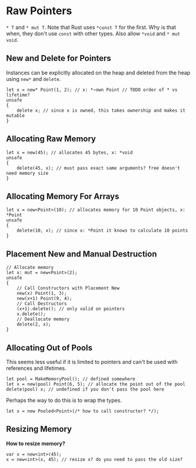 # Raw Pointers

`* T` and `* mut T`.  Note that Rust uses `*const T` for the first.  Why is that when, they don't use `const` with other types.  Also allow `*void` and `* mut void`.

## New and Delete for Pointers

Instances can be explicitly allocated on the heap and deleted from the heap using `new*` and `delete`.

	let x = new* Point(1, 2); // x: *~own Point // TODO order of * vs lifetime?
	unsafe
	{
		delete x; // since x is owned, this takes ownership and makes it mutable
	}

## Allocating Raw Memory

	let x = new(45); // allocates 45 bytes, x: *void
	unsafe
	{
		delete(45, x); // must pass exact same arguments? free doesn't need memory size
	}

## Allocating Memory For Arrays

	let x = new<Point>(10); // allocates memory for 10 Point objects, x: *Point
	unsafe
	{
		delete(10, x); // since x: *Point it knows to calculate 10 points
	}

## Placement New and Manual Destruction

	// Allocate memory
	let x: mut = new<Point>(2);
	unsafe
	{
		// Call Constructors with Placement New
		new(x) Point(1, 3);
		new(x+1) Point(9, 4);
		// Call Destructors
		(x+1).delete(); // only valid on pointers
		x.delete();
		// Deallocate memory
		delete(2, x);
	}

## Allocating Out of Pools

This seems less useful if it is limited to pointers and can't be used with references and lifetimes.

	let pool = MakeMemoryPool(); // defined somewhere
	let x = new(pool) Point(6, 5); // allocate the point out of the pool
	delete(pool) x; // undefined if you don't pass the pool here

Perhaps the way to do this is to wrap the types.

	let x = new Pooled<Point>(/* how to call constructor? */);

## Resizing Memory

**How to resize memory?**

	var x = new<int>(45);
	x = new<int>(x, 45); // resize x? do you need to pass the old size? 